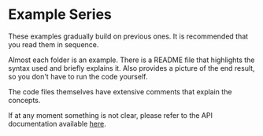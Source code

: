 # Example Series

These examples gradually build on previous ones. It is recommended that
you read them in sequence.

Almost each folder is an example. There is a README file that highlights
the syntax used and briefly explains it. Also provides a picture of the
end result, so you don't have to run the code yourself.

The code files themselves have extensive comments that explain the
concepts.

If at any moment something is not clear, please refer to the API 
documentation available 
[here](https://pub.dev/documentation/selection_menu/latest/).